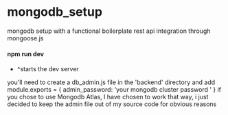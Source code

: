 # mongodb_setup
mongodb setup with a functional boilerplate rest api integration through mongoose.js

#### npm run dev #### 
* ^starts the dev server

you'll need to create a db_admin.js file in the 'backend' directory and add
module.exports = {
  admin_password: 'your mongodb cluster password '
}
if you chose to use Mongodb Atlas, I have chosen to work that way, i just decided to keep the admin file
out of my source code for obvious reasons
